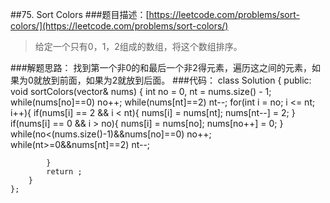 ##75. Sort Colors
###题目描述：[https://leetcode.com/problems/sort-colors/](https://leetcode.com/problems/sort-colors/)
> 给定一个只有0，1，2组成的数组，将这个数组排序。

###解题思路：
找到第一个非0的和最后一个非2得元素，遍历这之间的元素，如果为0就放到前面，如果为2就放到后面。
###代码：
	class Solution {
	public:
	    void sortColors(vector<int>& nums) {
	        int no = 0, nt = nums.size() - 1;
	        while(nums[no]==0) no++;
	        while(nums[nt]==2) nt--;
	        for(int i = no; i <= nt; i++){
	            if(nums[i] == 2 && i < nt){
	                nums[i] = nums[nt];
	                nums[nt--] = 2;
	            }
	            if(nums[i] == 0 && i > no){
	                nums[i] = nums[no];
	                nums[no++] = 0;
	            }
	            while(no<(nums.size()-1)&&nums[no]==0) no++;
	            while(nt>=0&&nums[nt]==2) nt--;
	            
	        }
	        return ;
	    }
	};